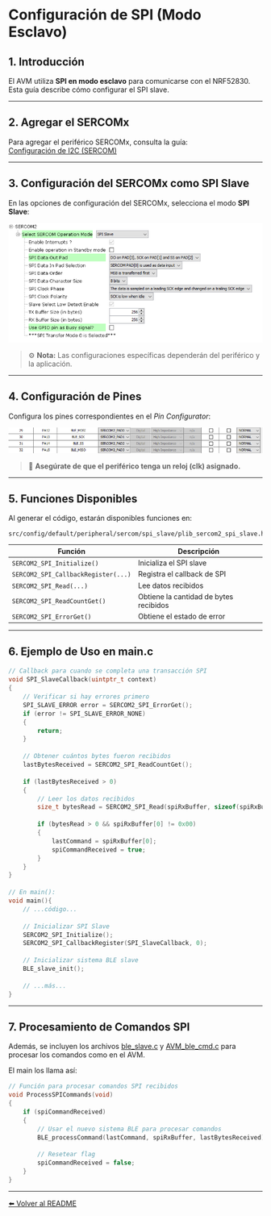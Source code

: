 # Configuración de SPI (Modo Esclavo)

## 1. Introducción

El AVM utiliza **SPI en modo esclavo** para comunicarse con el NRF52830.  
Esta guía describe cómo configurar el SPI slave.

---

## 2. Agregar el SERCOMx

Para agregar el periférico SERCOMx, consulta la guía:  
[Configuración de I2C (SERCOM)](./I2C.md)

---

## 3. Configuración del SERCOMx como SPI Slave

En las opciones de configuración del SERCOMx, selecciona el modo **SPI Slave**:

<div align="center">
	<img src="images/SPI.png" alt="SPI driver" width="700"/>
</div>

> ⚙️ **Nota:** Las configuraciones específicas dependerán del periférico y la aplicación.

---

## 4. Configuración de Pines

Configura los pines correspondientes en el *Pin Configurator*:

<div align="center">
	<img src="images/pines_spi.png" alt="SPI driver" width="900"/>
</div>

> 🔔 **Asegúrate de que el periférico tenga un reloj (clk) asignado.**

---

## 5. Funciones Disponibles

Al generar el código, estarán disponibles funciones en:

```
src/config/default/peripheral/sercom/spi_slave/plib_sercom2_spi_slave.h
```

| Función                                 | Descripción                                 |
|------------------------------------------|---------------------------------------------|
| `SERCOM2_SPI_Initialize()`               | Inicializa el SPI slave                     |
| `SERCOM2_SPI_CallbackRegister(...)`      | Registra el callback de SPI                 |
| `SERCOM2_SPI_Read(...)`                  | Lee datos recibidos                         |
| `SERCOM2_SPI_ReadCountGet()`             | Obtiene la cantidad de bytes recibidos      |
| `SERCOM2_SPI_ErrorGet()`                 | Obtiene el estado de error                  |

---

## 6. Ejemplo de Uso en main.c

```c
// Callback para cuando se completa una transacción SPI
void SPI_SlaveCallback(uintptr_t context)
{
    // Verificar si hay errores primero
    SPI_SLAVE_ERROR error = SERCOM2_SPI_ErrorGet();
    if (error != SPI_SLAVE_ERROR_NONE)
    {
        return;
    }
    
    // Obtener cuántos bytes fueron recibidos
    lastBytesReceived = SERCOM2_SPI_ReadCountGet();
    
    if (lastBytesReceived > 0)
    {
        // Leer los datos recibidos
        size_t bytesRead = SERCOM2_SPI_Read(spiRxBuffer, sizeof(spiRxBuffer));
        
        if (bytesRead > 0 && spiRxBuffer[0] != 0x00)
        {
            lastCommand = spiRxBuffer[0];
            spiCommandReceived = true;
        }
    }
}

// En main():
void main(){
    // ...código...

    // Inicializar SPI Slave
    SERCOM2_SPI_Initialize();
    SERCOM2_SPI_CallbackRegister(SPI_SlaveCallback, 0);
    
    // Inicializar sistema BLE slave
    BLE_slave_init();
    
    // ...más...
}
```

---

## 7. Procesamiento de Comandos SPI

Además, se incluyen los archivos [ble_slave.c](../src/ble_slave.c) y [AVM_ble_cmd.c](../src/AVM_ble_cmd.c) para procesar los comandos como en el AVM.

El main los llama así:

```c
// Función para procesar comandos SPI recibidos
void ProcessSPICommands(void)
{
    if (spiCommandReceived)
    {
        // Usar el nuevo sistema BLE para procesar comandos
        BLE_processCommand(lastCommand, spiRxBuffer, lastBytesReceived);
        
        // Resetear flag
        spiCommandReceived = false;
    }
}
```

---

[⬅️ Volver al README](./../README.md)